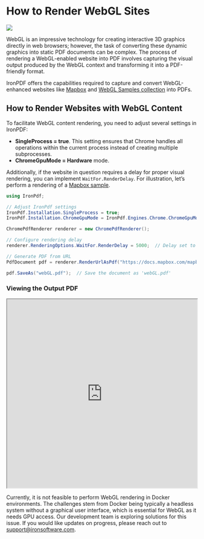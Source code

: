 # How to Render WebGL Sites

<div class="container-fluid">
    <div class="row">
        <div class="col-md-2">
            <img src="https://ironpdf.com/img/logos/webgl-logo.svg">
        </div>
    </div>
</div>

WebGL is an impressive technology for creating interactive 3D graphics directly in web browsers; however, the task of converting these dynamic graphics into static PDF documents can be complex. The process of rendering a WebGL-enabled website into PDF involves capturing the visual output produced by the WebGL context and transforming it into a PDF-friendly format.

IronPDF offers the capabilities required to capture and convert WebGL-enhanced websites like [Mapbox](https://www.mapbox.com/) and [WebGL Samples collection](https://webglsamples.org/) into PDFs.

## How to Render Websites with WebGL Content

To facilitate WebGL content rendering, you need to adjust several settings in IronPDF:

- **SingleProcess = true**. This setting ensures that Chrome handles all operations within the current process instead of creating multiple subprocesses.
- **ChromeGpuMode = Hardware** mode.

Additionally, if the website in question requires a delay for proper visual rendering, you can implement `WaitFor.RenderDelay`. For illustration, let’s perform a rendering of a [Mapbox sample](https://docs.mapbox.com/mapbox-gl-js/example/geojson-layer-in-slot/).

```cs
using IronPdf;

// Adjust IronPdf settings
IronPdf.Installation.SingleProcess = true;
IronPdf.Installation.ChromeGpuMode = IronPdf.Engines.Chrome.ChromeGpuModes.Hardware;

ChromePdfRenderer renderer = new ChromePdfRenderer();

// Configure rendering delay
renderer.RenderingOptions.WaitFor.RenderDelay = 5000;  // Delay set to 5000ms

// Generate PDF from URL
PdfDocument pdf = renderer.RenderUrlAsPdf("https://docs.mapbox.com/mapbox-gl-js/example/geojson-layer-in-slot/");

pdf.SaveAs("webGL.pdf");  // Save the document as 'webGL.pdf'
```

### Viewing the Output PDF

<iframe loading="lazy" src="https://ironpdf.com/static-assets/pdf/how-to/render-webgl/webGL.pdf#page=3" width="100%" height="500px">
</iframe>

Currently, it is not feasible to perform WebGL rendering in Docker environments. The challenges stem from Docker being typically a headless system without a graphical user interface, which is essential for WebGL as it needs GPU access. Our development team is exploring solutions for this issue. If you would like updates on progress, please reach out to <support@ironsoftware.com>.
